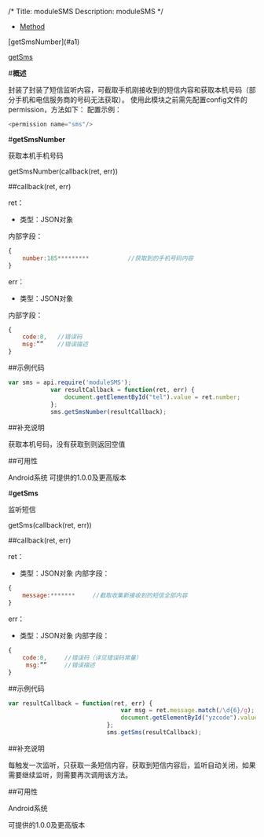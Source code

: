/*
Title: moduleSMS
Description: moduleSMS
*/

<ul id="tab" class="clearfix">
	<li class="active"><a href="#method-content">Method</a></li>
</ul>
<div id="method-content">

<div class="outline">
[getSmsNumber](#a1)

[getSms](#a2)
</div>

#**概述**

封装了封装了短信监听内容，可截取手机刚接收到的短信内容和获取本机号码（部分手机和电信服务商的号码无法获取）。
使用此模块之前需先配置config文件的permission，方法如下：
	配置示例：
	
```js
<permission name="sms"/>	
```


#**getSmsNumber**<div id="a1"></div>

获取本机手机号码

getSmsNumber(callback(ret, err))


##callback(ret, err)

ret：

- 类型：JSON对象

内部字段：

```js
{
	number:185*********           //获取到的手机号码内容
}
```

err：

- 类型：JSON对象

内部字段：

```js
{
	code:0,	  //错误码
	msg:””    //错误描述
}
```
##示例代码

```js
var sms = api.require('moduleSMS');
			var resultCallback = function(ret, err) {
				document.getElementById("tel").value = ret.number;
			};
			sms.getSmsNumber(resultCallback);

```

##补充说明

获取本机号码，没有获取到则返回空值

##可用性

Android系统
可提供的1.0.0及更高版本



#**getSms**<div id="a2"></div>

监听短信

getSms(callback(ret, err))

##callback(ret, err)

ret：
- 类型：JSON对象
内部字段：

```js
{
	message:*******		//截取收集新接收到的短信全部内容
}
```

err：
- 类型：JSON对象
内部字段：

```js
{
    code:0,		//错误码（详见错误码常量）
	 msg:””		//错误描述
}
```

##示例代码

```js
var resultCallback = function(ret, err) {
								var msg = ret.message.match(/\d{6}/g);
								document.getElementById("yzcode").value = msg;
							};
							sms.getSms(resultCallback);

```

##补充说明

每触发一次监听，只获取一条短信内容，获取到短信内容后，监听自动关闭，如果需要继续监听，则需要再次调用该方法。

##可用性

Android系统

可提供的1.0.0及更高版本
